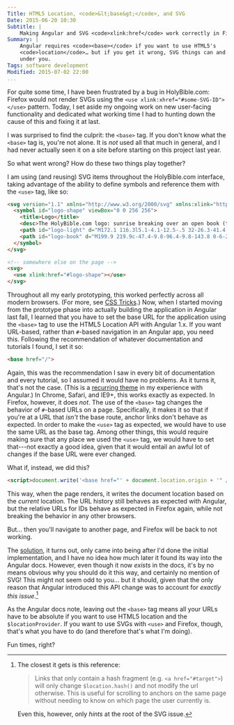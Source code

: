 ```yaml
---
Title: HTML5 Location, <code>&lt;base&gt;</code>, and SVG
Date: 2015-06-20 10:30
Subtitle: |
    Making Angular and SVG <code>xlink:href</code> work correctly in Firefox.
Summary: |
    Angular requires <code><base></code> if you want to use HTML5's
    <code>location</code>… but if you get it wrong, SVG things can and will break
    under you.
Tags: software development
Modified: 2015-07-02 22:00
...
```


For quite some time, I have been frustrated by a bug in HolyBible.com: Firefox
would not render SVGs using the `<use xlink:xhref="#some-SVG-ID"></use>`
pattern. Today, I set aside my ongoing work on new user-facing functionality
and dedicated what working time I had to hunting down the cause of this and
fixing it at last.

I was surprised to find the culprit: the `<base>` tag. If you don't know what
the `<base>` tag is, you're not alone. It is *not* used all that much in
general, and I had never actually seen it on a site before starting on this
project last year.

So what went wrong? How do these two things play together?

I am using (and reusing) SVG items throughout the HolyBible.com interface,
taking advantage of the ability to define symbols and reference them with the
`<use>` tag, like so:

```html
<svg version="1.1" xmlns="http://www.w3.org/2000/svg" xmlns:xlink="http://www.w3.org/1999/xlink" xmlns:ev="http://www.w3.org/2001/xml-events" style="display: none">
  <symbol id="logo-shape" viewBox="0 0 256 256">
    <title>Logo</title>
    <desc>The HolyBible.com logo: sunrise breaking over an open book (the Bible).</desc>
    <path id="logo-light" d="M172.1 116.3l5.1-4.1-12.5-.5 32-26.3-41.4 18.4 11-20.1L148 96l12.2-37.5L138.8 91l.1-36.2-10.3 34.4L114 36.1l4.3 54.9-22.2-34.9 13 39.9-18.3-12.4 11 20.1-42.5-19.2 32.8 26.9-10.4.8 4.4 3.9c13.1-1.6 27.4-2.7 42.4-2.7 15.4 0 30.1 1.2 43.6 2.9z"/>
    <path id="logo-book" d="M199.9 219.9c-47.4-9.8-96.4-9.8-143.8 0-6-28.9-12-57.7-17.9-86.6 59.3-12.3 120.4-12.3 179.7 0-6 28.9-12 57.8-18 86.6z"/>
  </symbol>
</svg>

<!-- somewhere else on the page -->
<svg>
  <use xlink:href="#logo-shape"></use>
</svg>
```

Throughout all my early prototyping, this worked perfectly across all modern
browsers. (For more, see [CSS Tricks].) Now, when I started moving from the
prototype phase into actually building the application in Angular last fall, I
learned that you have to set the base URL for the application using the `<base>`
tag to use the HTML5 Location API with Angular 1.x. If you want URL-based,
rather than `#`-based navigation in an Angular app, you need this. Following the
recommendation of whatever documentation and tutorials I found, I set it so:

[CSS Tricks]: https://css-tricks.com/svg-sprites-use-better-icon-fonts/

```html
<base href="/">
```

Again, this was the recommendation I saw in every bit of documentation and every
tutorial, so I assumed it would have no problems. As it turns it, that's not
the case. (This is a [recurring theme] in my experience with Angular.) In
Chrome, Safari, and IE9+, this works exactly as expected. In Firefox, however,
it does *not*. The use of the `<base>` tag changes the behavior of `#`-based
URLs on a page. Specifically, it makes it so that if you're at a URL that
*isn't* the base route, anchor links don't behave as expected. In order to make
the `<use>` tag as expected, we would have to use the same URL as the base tag.
Among other things, this would require making sure that any place we used the
`<use>` tag, we would have to set that---not exactly a good idea, given that it
would entail an awful lot of changes if the base URL were ever changed.

[recurring theme]: http://www.chriskrycho.com/2015/how-to-build-a-single-page-app-api-right.html

What if, instead, we did this?

```html
<script>document.write('<base href="' + document.location.origin + '" />');</script>
```

This way, when the page renders, it writes the document location based on the
*current* location. The URL history still behaves as expected with Angular, but
the relative URLs for IDs behave as expected in Firefox again, while not
breaking the behavior in any other browsers.

But... then you'll navigate to another page, and Firefox will be back to not
working.

The [solution], it turns out, only came into being after I'd done the initial
implementation, and I have no idea how much later it found its way into the
Angular docs. However, even though it now *exists* in the docs, it's by no means
obvious why you should do it this way, and certainly no mention of SVG! This
might not seem odd to you... but it should, given that the only reason that
Angular introduced this API change was to account for *exactly this issue*.[^1]

[solution]: https://github.com/angular/angular.js/issues/8934#issuecomment-56568466

As the Angular docs note, leaving out the `<base>` tag means all your URLs have
to be absolute if you want to use HTML5 location and the `$locationProvider`. If
you want to use SVGs with `<use>` and Firefox, though, that's what you have to
do (and therefore that's what I'm doing).

Fun times, right?



[^1]: The closest it gets is this reference:

    > Links that only contain a hash fragment (e.g. `<a href="#target">`) will
    > only change `$location.hash()` and not modify the url otherwise. This is
    > useful for scrolling to anchors on the same page without needing to know
    > on which page the user currently is.

    Even this, however, only *hints* at the root of the SVG issue.
